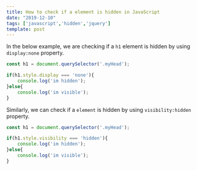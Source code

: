 ```yaml
---
title: How to check if a element is hidden in JavaScript
date: "2019-12-10"
tags: ['javascript','hidden','jquery']
template: post
---
```


In the below example, we are checking if a `h1` element is hidden by using `display:none` property.

```js
const h1 = document.querySelector('.myHead');

if(h1.style.display === 'none'){
    console.log('im hidden');
}else{
    console.log('im visible');
}
```

Similarly, we can check if a `element` is hidden by using `visibility:hidden` property.

```js
const h1 = document.querySelector('.myHead');

if(h1.style.visibility === 'hidden'){
    console.log('im hidden');
}else{
    console.log('im visible');
}
```
